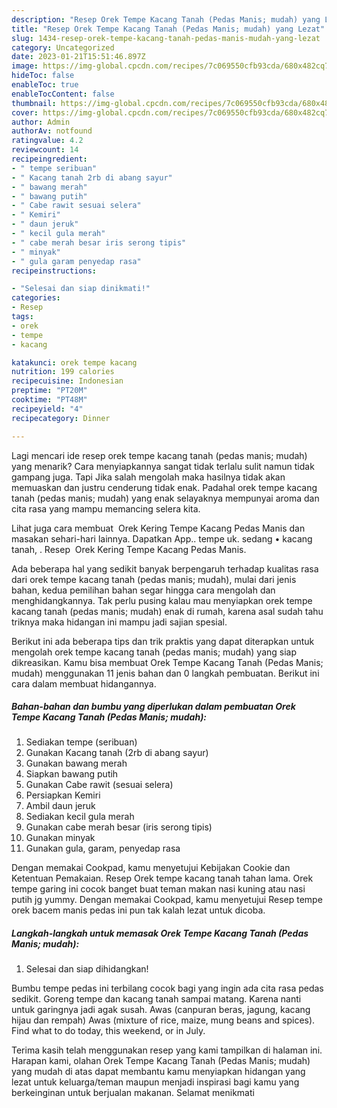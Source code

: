 ```yaml
---
description: "Resep Orek Tempe Kacang Tanah (Pedas Manis; mudah) yang Lezat"
title: "Resep Orek Tempe Kacang Tanah (Pedas Manis; mudah) yang Lezat"
slug: 1434-resep-orek-tempe-kacang-tanah-pedas-manis-mudah-yang-lezat
category: Uncategorized
date: 2023-01-21T15:51:46.897Z
image: https://img-global.cpcdn.com/recipes/7c069550cfb93cda/680x482cq70/orek-tempe-kacang-tanah-pedas-manis-mudah-foto-resep-utama.jpg
hideToc: false
enableToc: true
enableTocContent: false
thumbnail: https://img-global.cpcdn.com/recipes/7c069550cfb93cda/680x482cq70/orek-tempe-kacang-tanah-pedas-manis-mudah-foto-resep-utama.jpg
cover: https://img-global.cpcdn.com/recipes/7c069550cfb93cda/680x482cq70/orek-tempe-kacang-tanah-pedas-manis-mudah-foto-resep-utama.jpg
author: Admin
authorAv: notfound
ratingvalue: 4.2
reviewcount: 14
recipeingredient:
- " tempe seribuan"
- " Kacang tanah 2rb di abang sayur"
- " bawang merah"
- " bawang putih"
- " Cabe rawit sesuai selera"
- " Kemiri"
- " daun jeruk"
- " kecil gula merah"
- " cabe merah besar iris serong tipis"
- " minyak"
- " gula garam penyedap rasa"
recipeinstructions:

- "Selesai dan siap dinikmati!"
categories:
- Resep
tags:
- orek
- tempe
- kacang

katakunci: orek tempe kacang 
nutrition: 199 calories
recipecuisine: Indonesian
preptime: "PT20M"
cooktime: "PT48M"
recipeyield: "4"
recipecategory: Dinner

---
```



Lagi mencari ide resep orek tempe kacang tanah (pedas manis; mudah) yang menarik? Cara menyiapkannya sangat tidak terlalu sulit namun tidak gampang juga. Tapi Jika salah mengolah maka hasilnya tidak akan memuaskan dan justru cenderung tidak enak. Padahal orek tempe kacang tanah (pedas manis; mudah) yang enak selayaknya mempunyai aroma dan cita rasa yang mampu memancing selera kita.


Lihat juga cara membuat ️ Orek Kering Tempe Kacang Pedas Manis dan masakan sehari-hari lainnya. Dapatkan App.. tempe uk. sedang • kacang tanah, . Resep ️ Orek Kering Tempe Kacang Pedas Manis.

Ada beberapa hal yang sedikit banyak berpengaruh terhadap kualitas rasa dari orek tempe kacang tanah (pedas manis; mudah), mulai dari jenis bahan, kedua pemilihan bahan segar hingga cara mengolah dan menghidangkannya. Tak perlu pusing kalau mau menyiapkan orek tempe kacang tanah (pedas manis; mudah) enak di rumah, karena asal sudah tahu triknya maka hidangan ini mampu jadi sajian spesial.


Berikut ini ada beberapa tips dan trik praktis yang dapat diterapkan untuk mengolah orek tempe kacang tanah (pedas manis; mudah) yang siap dikreasikan. Kamu bisa membuat Orek Tempe Kacang Tanah (Pedas Manis; mudah) menggunakan 11 jenis bahan dan 0 langkah pembuatan. Berikut ini cara dalam membuat hidangannya.

<!--inarticleads1-->

##### Bahan-bahan dan bumbu yang diperlukan dalam pembuatan Orek Tempe Kacang Tanah (Pedas Manis; mudah):

1. Sediakan  tempe (seribuan)
1. Gunakan  Kacang tanah (2rb di abang sayur)
1. Gunakan  bawang merah
1. Siapkan  bawang putih
1. Gunakan  Cabe rawit (sesuai selera)
1. Persiapkan  Kemiri
1. Ambil  daun jeruk
1. Sediakan  kecil gula merah
1. Gunakan  cabe merah besar (iris serong tipis)
1. Gunakan  minyak
1. Gunakan  gula, garam, penyedap rasa


Dengan memakai Cookpad, kamu menyetujui Kebijakan Cookie dan Ketentuan Pemakaian. Resep Orek tempe kacang tanah tahan lama. Orek tempe garing ini cocok banget buat teman makan nasi kuning atau nasi putih jg yummy. Dengan memakai Cookpad, kamu menyetujui Resep tempe orek bacem manis pedas ini pun tak kalah lezat untuk dicoba. 

<!--inarticleads2-->

##### Langkah-langkah untuk memasak Orek Tempe Kacang Tanah (Pedas Manis; mudah):


1. Selesai dan siap dihidangkan!

Bumbu tempe pedas ini terbilang cocok bagi yang ingin ada cita rasa pedas sedikit. Goreng tempe dan kacang tanah sampai matang. Karena nanti untuk garingnya jadi agak susah. Awas (canpuran beras, jagung, kacang hijau dan rempah) Awas (mixture of rice, maize, mung beans and spices). Find what to do today, this weekend, or in July. 

Terima kasih telah menggunakan resep yang kami tampilkan di halaman ini. Harapan kami, olahan Orek Tempe Kacang Tanah (Pedas Manis; mudah) yang mudah di atas dapat membantu kamu menyiapkan hidangan yang lezat untuk keluarga/teman maupun menjadi inspirasi bagi kamu yang berkeinginan untuk berjualan makanan. Selamat menikmati
